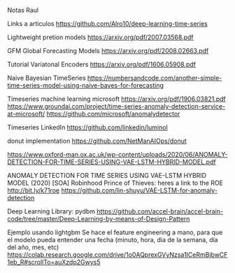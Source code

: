 Notas Raul

Links a articulos
https://github.com/Alro10/deep-learning-time-series

Lightweight pretion models
https://arxiv.org/pdf/2007.03568.pdf

GFM Global Forecasting Models
https://arxiv.org/pdf/2008.02663.pdf

Tutorial Variatonal Encoders
https://arxiv.org/pdf/1606.05908.pdf

Naive Bayesian TimeSeries
https://numbersandcode.com/another-simple-time-series-model-using-naive-bayes-for-forecasting

Timeseries machine learning microsoft
https://arxiv.org/pdf/1906.03821.pdf
https://www.groundai.com/project/time-series-anomaly-detection-service-at-microsoft/
https://github.com/microsoft/anomalydetector

Timeseries LinkedIn
https://github.com/linkedin/luminol

donut implementation
https://github.com/NetManAIOps/donut


https://www.oxford-man.ox.ac.uk/wp-content/uploads/2020/06/ANOMALY-DETECTION-FOR-TIME-SERIES-USING-VAE-LSTM-HYBRID-MODEL.pdf

ANOMALY DETECTION FOR TIME SERIES USING VAE-LSTM HYBRID MODEL (2020)
[SOA] Robinhood Prince of Thieves: heres a link to the ROE http://bit.ly/k71roe
https://github.com/lin-shuyu/VAE-LSTM-for-anomaly-detection

Deep Learning Library: pydbm
https://github.com/accel-brain/accel-brain-code/tree/master/Deep-Learning-by-means-of-Design-Pattern


Ejemplo usando lightgbm
Se hace el feature engineering a mano, para que el modelo pueda entender una fecha (minuto, hora, dia de la semana, día del año, mes, etc)
https://colab.research.google.com/drive/1o0AQprexGVyNzsa1ICeRmBjbwCF1eb_R#scrollTo=auXzdp2Gwys5
